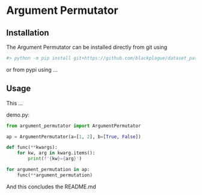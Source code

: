 # Argument Permutator

## Installation

The Argument Permutator can be installed directly from git using

```sh
#> python -m pip install git+https://github.com/blackplague/dataset_path_manager.git
```

or from pypi using ...

## Usage

This ...

demo.py:

```python
from argument_permutator import ArgumentPermutator

ap = ArgumentPermutator(a=[1, 2], b=[True, False])

def func(**kwargs):
    for kw, arg in kwarg.items():
        print(f'{kw}={arg}')

for argument_permutation in ap:
    func(**argument_permutation)

```

And this concludes the README.md
